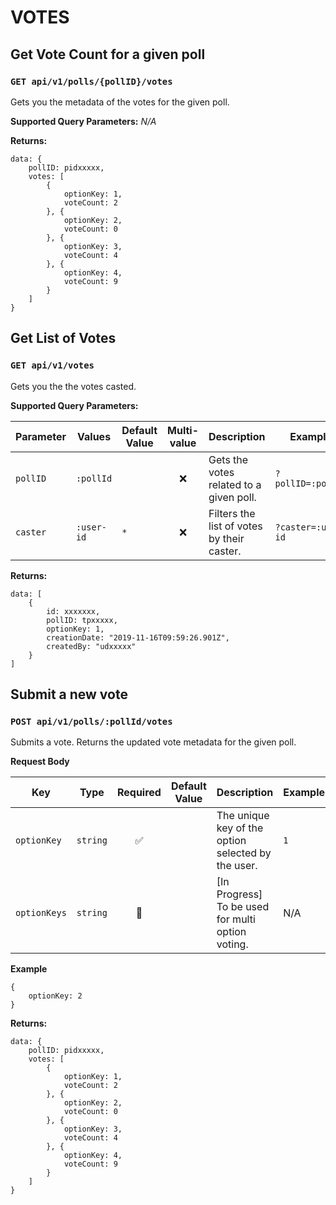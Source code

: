 # VOTES

##  Get Vote Count for a given poll
### `GET api/v1/polls/{pollID}/votes`

Gets you the metadata of the votes for the given poll.

**Supported Query Parameters:** 
_N/A_

**Returns:** 
```
data: {
    pollID: pidxxxxx,
    votes: [
        {
            optionKey: 1,
            voteCount: 2
        }, {
            optionKey: 2,
            voteCount: 0
        }, {
            optionKey: 3,
            voteCount: 4
        }, {
            optionKey: 4,
            voteCount: 9
        }
    ]
}
```


##  Get List of Votes 
### `GET api/v1/votes`

Gets you the the votes casted.

**Supported Query Parameters:** 

|Parameter| Values|Default Value|Multi-value| Description |Example|
| --- | --- | --- | :---: | --- | --- |
| `pollID` | `:pollId` |  |  :x: |Gets the votes related to a given poll.|   `?pollID=:pollId`|
| `caster` | `:user-id` | `*`  | :x: | Filters the list of votes by their caster. |   `?caster=:user-id`|

**Returns:** 
```
data: [
    {
        id: xxxxxxx,
        pollID: tpxxxxx,
        optionKey: 1,
        creationDate: "2019-11-16T09:59:26.901Z",
        createdBy: "udxxxxx"
    }
]
```


## Submit a new vote
### `POST api/v1/polls/:pollId/votes`

Submits a vote. Returns the updated vote metadata for the given poll.

**Request Body**

|      Key     |      Type     |    Required      |    Default Value    | Description |    Example      | 
|     ---      |     ---       |      :---:       |         ---         |     ---     |      ---        |
| `optionKey`      |    `string`   |:white_check_mark:|                     | The unique key of the option selected by the user. |`1`|
| `optionKeys`      |    `string`   |:construction:|                     | [In Progress] To be used for multi option voting. |N/A|


**Example**
```
{
    optionKey: 2
}
```

**Returns:** 
```
data: {
    pollID: pidxxxxx,
    votes: [
        {
            optionKey: 1,
            voteCount: 2
        }, {
            optionKey: 2,
            voteCount: 0
        }, {
            optionKey: 3,
            voteCount: 4
        }, {
            optionKey: 4,
            voteCount: 9
        }
    ]
}
```
